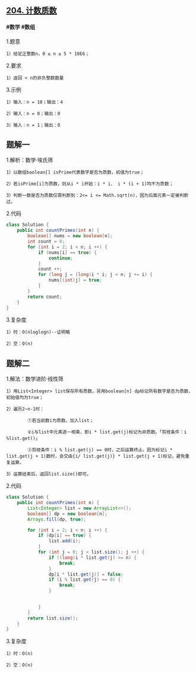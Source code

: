 ## [204. 计数质数](https://leetcode.cn/problems/count-primes/description/)

#### #数学 #数组
1.题意

    1）给定正整数n，0 ≤ n ≤ 5 * 10E6；

2.要求

    1）返回 < n的非负整数数量

3.示例

    1）输入：n = 10；输出：4

    2）输入：n = 0；输出：0

    3）输入：n = 1；输出：0
## 题解一
1.解析：数学·埃氏筛

    1）以数组boolean[] isPrime代表数字是否为质数，初值为true；

    2）若isPrime[i]为质数，则从i * i开始：i * i、 i * (i + 1)均不为质数；

    3）判断一数是否为质数仅需判断到：2<= i <= Math.sqrt(n)，因为后面元素一定被判断过。

2.代码
```java
class Solution {
    public int countPrimes(int n) {
        boolean[] nums = new boolean[n];
        int count = 0;
        for (int i = 2; i < n; i ++) {
            if (nums[i] == true) {
                continue;
            }
            count ++;
            for (long j = (long)i * i; j < n; j += i) {
                nums[(int)j] = true;
            }
        }
        return count;
    }
}
```
3.复杂度

    1）时：O(nloglogn)--证明略

    2）空：O(n)

## 题解二
1.解法：数学进阶·线性筛

    1）用List<Integer> list保存所有质数，另用boolean[n] dp标记所有数字是否为质数，初始值均为true；

    2）遍历2~n-1时：

            ①若当前数i为质数，加入list；

            ②i与list中元素逐一相乘，即i * list.get(j)标记为非质数。「剪枝条件：i %list.get()」

            ③剪枝条件：i % list.get(j) == 0时，之后运算终止。因为标记i * list.get(j + 1)数时，会交由{i/ list.get(j)} * list.get(j + 1)标记，避免重复运算。

    3）运算结束后，返回list.size()即可。

2.代码
```java
class Solution {
    public int countPrimes(int n) {       
        List<Integer> list = new ArrayList<>();
        boolean[] dp = new boolean[n];
        Arrays.fill(dp, true);

        for (int i = 2; i < n; i ++) {
            if (dp[i] == true) {
                list.add(i);
            }
            for (int j = 0; j < list.size(); j ++) {
                if ((long)i * list.get(j) >= n) {
                    break;
                }
                dp[i * list.get(j)] = false;
                if (i % list.get(j) == 0) {
                    break;
                }
                

            }
        }
        return list.size();                
    }
}
```

3.复杂度

    1）时：O(n)

    2）空：O(n)